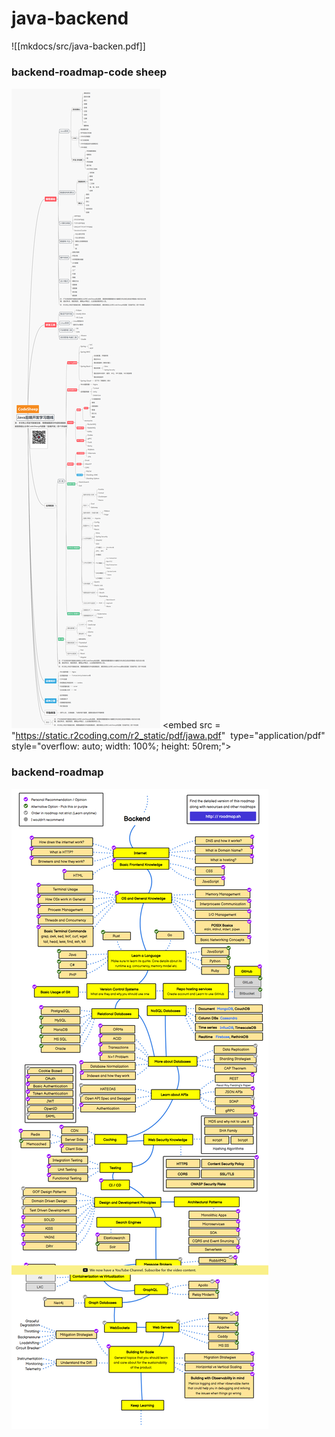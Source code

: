 # java-backend
![[mkdocs/src/java-backen.pdf]]
### backend-roadmap-code sheep
![](https://raw.githubusercontent.com/alwaysmissin/picgo/main/20220904124833.png)
<embed src = "https://static.r2coding.com/r2_static/pdf/jawa.pdf"  type="application/pdf" style="overflow: auto; width: 100%; height: 50rem;">
### backend-roadmap
![](https://raw.githubusercontent.com/alwaysmissin/picgo/main/20220905230433.png)
